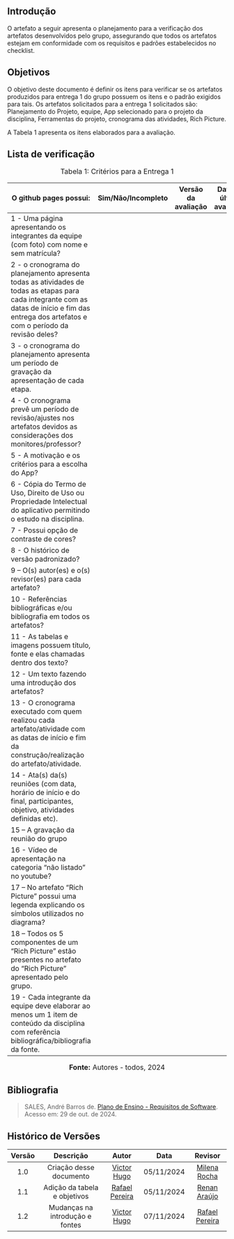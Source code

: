 ## Introdução

O artefato a seguir apresenta o planejamento para a verificação dos artefatos desenvolvidos pelo grupo, assegurando que todos os artefatos estejam em conformidade com os requisitos e padrões estabelecidos no checklist.

## Objetivos

O objetivo deste documento é definir os itens para verificar se os artefatos produzidos para entrega 1 do grupo possuem os itens e o padrão exigidos para tais. Os artefatos solicitados para a entrega 1 solicitados são:  Planejamento do Projeto, equipe, App selecionado para o projeto da disciplina, Ferramentas do projeto, cronograma das atividades, Rich Picture.

A Tabela 1 apresenta os itens elaborados para a avaliação.

## Lista de verificação

<font size="3"><p style="text-align: center">Tabela 1: Critérios para a Entrega 1</p></font>

| O github pages possui: |   Sim/Não/Incompleto   |  Versão da avaliação | Data da última avaliação |
|------|:-------------------------------:|:--------------:|:--------------:|
| 1 - Uma página apresentando os integrantes da equipe (com foto) com nome e sem matrícula? |  |  |  |
| 2 - o cronograma do planejamento apresenta todas as atividades de todas as etapas para cada integrante com as datas de início e fim das entrega dos artefatos e com o período da revisão deles? |  |  |  |
| 3 - o cronograma do planejamento apresenta um período de gravação da apresentação de cada etapa. |  |  |  |
| 4 - O cronograma prevê um período de revisão/ajustes nos artefatos devidos as considerações dos monitores/professor? |  |  |  |
| 5 - A motivação e os critérios para a escolha do App? |  |  |  |
| 6 - Cópia do Termo de Uso, Direito de Uso ou Propriedade Intelectual do aplicativo permitindo o estudo na disciplina. |  |  |  |
| 7 - Possui opção de contraste de cores? |  |  |  |
| 8 - O histórico de versão padronizado? |  |  |  |
| 9 – O(s) autor(es) e o(s) revisor(es) para cada artefato? |  |  |  |
| 10 - Referências bibliográficas e/ou bibliografia em todos os artefatos? |  |  |  |
| 11 - As tabelas e imagens possuem título, fonte e elas chamadas dentro dos texto? |  |  |  |
| 12 - Um texto fazendo uma introdução dos artefatos? |  |  |  |
| 13 - O cronograma executado com quem realizou cada artefato/atividade com as datas de início e fim da construção/realização do artefato/atividade. |  |  |  |
| 14 - Ata(s) da(s) reuniões (com data, horário de início e do final, participantes, objetivo, atividades definidas etc). |  |  |  |
| 15 – A gravação da reunião do grupo |  |  |   |
| 16 - Vídeo de apresentação na categoria “não listado” no youtube? |  |  |  |
| 17 – No artefato “Rich Picture” possui uma legenda explicando os símbolos utilizados no diagrama? |  |  |  |
| 18 – Todos os 5 componentes de um “Rich Picture” estão presentes no artefato do “Rich Picture” apresentado pelo grupo. |  |  |  |
| 19 - Cada integrante da equipe deve elaborar ao menos um 1 item de conteúdo da disciplina com referência bibliográfica/bibliografia da fonte. |  |  |  |


<font size="3"><p style="text-align: center"><b>Fonte:</b> Autores - todos, 2024</p></font>

## **Bibliografia**

> SALES, André Barros de. <a href="https://aprender3.unb.br/pluginfile.php/2972367/mod_resource/content/51/Plano_de_Ensino%20RE%20022024%20Turma%2002%20v1.pdf">Plano de Ensino - Requisitos de Software</a>. Acesso em: 29 de out. de 2024.

## Histórico de Versões

| Versão |          Descrição              |     Autor      |      Data      |   Revisor     | 
|:------:|:-------------------------------:|:--------------:|:--------------:|:-------------:|
|  1.0   | Criação desse documento | [Victor Hugo](https://github.com/VHbernardes) | 05/11/2024 | [Milena Rocha](https://github.com/MilenaFRocha)  |
|  1.1   | Adição da tabela e objetivos | [Rafael Pereira](https://github.com/rafgpereira) | 05/11/2024 | [Renan Araújo](https://github.com/renantfm4)  |
1.2| Mudanças na introdução e fontes | [Victor Hugo](https://github.com/VHbernardes) | 07/11/2024 | [Rafael Pereira](https://github.com/rafgpereira)

